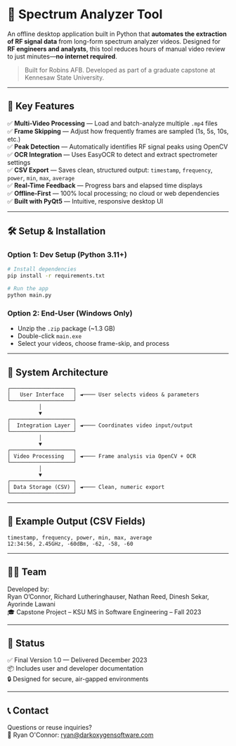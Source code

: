 # 📡 Spectrum Analyzer Tool

An offline desktop application built in Python that **automates the extraction of RF signal data** from long-form spectrum analyzer videos. Designed for **RF engineers and analysts**, this tool reduces hours of manual video review to just minutes—**no internet required**.

> Built for Robins AFB. Developed as part of a graduate capstone at Kennesaw State University.

---

## 🚀 Key Features

✅ **Multi-Video Processing** — Load and batch-analyze multiple `.mp4` files  
✅ **Frame Skipping** — Adjust how frequently frames are sampled (1s, 5s, 10s, etc.)  
✅ **Peak Detection** — Automatically identifies RF signal peaks using OpenCV  
✅ **OCR Integration** — Uses EasyOCR to detect and extract spectrometer settings  
✅ **CSV Export** — Saves clean, structured output: `timestamp`, `frequency`, `power`, `min`, `max`, `average`  
✅ **Real-Time Feedback** — Progress bars and elapsed time displays  
✅ **Offline-First** — 100% local processing; no cloud or web dependencies  
✅ **Built with PyQt5** — Intuitive, responsive desktop UI

---

## 🛠️ Setup & Installation

### Option 1: Dev Setup (Python 3.11+)

```bash
# Install dependencies
pip install -r requirements.txt

# Run the app
python main.py
```

### Option 2: End-User (Windows Only)
- Unzip the `.zip` package (~1.3 GB)
- Double-click `main.exe`
- Select your videos, choose frame-skip, and process

---

## 🧱 System Architecture

```
┌────────────────────┐
│   User Interface   │ ◄──── User selects videos & parameters
└────────────────────┘
          │
          ▼
┌────────────────────┐
│  Integration Layer │ ◄──── Coordinates video input/output
└────────────────────┘
          │
          ▼
┌────────────────────┐
│ Video Processing   │ ◄──── Frame analysis via OpenCV + OCR
└────────────────────┘
          │
          ▼
┌────────────────────┐
│ Data Storage (CSV) │ ◄──── Clean, numeric export
└────────────────────┘
```

---

## 📂 Example Output (CSV Fields)

```csv
timestamp, frequency, power, min, max, average
12:34:56, 2.45GHz, -60dBm, -62, -58, -60
```

---

## 👨‍💻 Team

Developed by:  
Ryan O’Connor, Richard Lutheringhauser, Nathan Reed, Dinesh Sekar, Ayorinde Lawani  
🎓 Capstone Project – KSU MS in Software Engineering – Fall 2023

---

## 🧪 Status

✅ Final Version 1.0 — Delivered December 2023  
📦 Includes user and developer documentation  
🔒 Designed for secure, air-gapped environments

---

## 📞 Contact

Questions or reuse inquiries?  
📧 Ryan O'Connor: [ryan@darkoxygensoftware.com](mailto:ryan@darkoxygensoftware.com)
